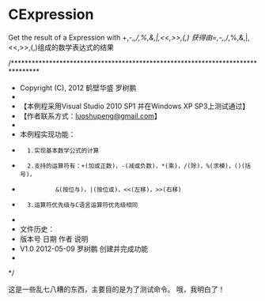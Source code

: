 CExpression
===========

Get the result of a Expression with +,-,*,/,%,&amp;,|,&lt;&lt;,>>,(,)
获得由=,-,*,/,%,&,|,<<,>>,(,)组成的数学表达式的结果

/********************************************************************************
* Copyright (C), 2012 鹤壁华盛 罗树鹏
*
* 【本例程采用Visual Studio 2010 SP1 并在Windows XP SP3上测试通过】
* 【作者联系方式：luoshupeng@gmail.com】
* 
* 本例程实现功能：
*		1.实现基本数学公式的计算
*		2.支持的运算符有：+(加或正数)，-(减或负数)，*(乘)，/(除)，%(求模)，()(括号)，
*				&(按位与)，|(按位或)，<<(左移)，>>(右移)
*		3.运算符优先级与C语言运算符优先级相同
* 
* 文件历史：
* 版本号		日期			作者			说明
* V1.0		2012-05-09	罗树鹏		创建并完成功能
*
*/



这是一些乱七八糟的东西，主要目的是为了测试命令。
哦，我明白了！
